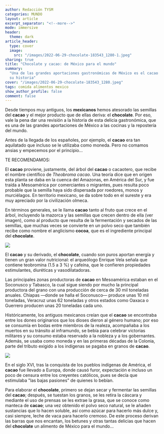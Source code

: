 ```yaml
---
author: Redacción TYSM
categories: MUNDO
layout: article
excerpt_separator: "<!--more-->"
mode: immersive
header:
  theme: dark
article_header:
  type: cover
  image:
    src: "/images/2022-06-29-chocolate-183543_1280-1.jpeg"
sharing: true
title: "Chocolate y cacao: de México para el mundo"
summary:
  "Una de las grandes aportaciones gastronómicas de México es el cacao: conoce
  su historia"
cover: "/images/2022-06-29-chocolate-183543_1280.jpeg"
tags: comida alimentos mexico
show_author_profile: false
comment: false
---
```


Desde tiempos muy antiguos, los **mexicanos** hemos atesorado las semillas del **cacao** y el mejor producto que de ellas deriva: el **chocolate**. Por eso, vale la pena dar una revisión a la historia de esta delicia gastronómica, que es una de las grandes aportaciones de México a las cocinas y la repostería del mundo.

Antes de la llegada de los españoles, por ejemplo, el **cacao** era tan aquilatado que incluso se le utilizaba como moneda. Pero no comamos ansias y empecemos por el principio…

TE RECOMENDAMOS:

El **cacao** proviene, justamente, del árbol del **cacao** o cacaotero, que recibe el nombre científico de _Theobroma cacao_. Una teoría dice que en origen esta planta se daba en la cuenca del Amazonas, en América del Sur, y fue traída a Mesoamérica por comerciantes o migrantes, pues resulta poco probable que la semilla haya sido dispersada por roedores, monos y murciélagos. En territorio mexicano, se da sobre todo en el sureste y era muy apreciado por la civilización olmeca.

En términos generales, se le llama **cacao** tanto al fruto que crece en el árbol, incluyendo la mazorca y las semillas que crecen dentro de ella (ver imagen), como al producto que resulta de la fermentación y secados de las semillas, que muchas veces se convierte en un polvo seco que también recibe como nombre el anglicismo **cocoa**, que es el ingrediente principal del **chocolate**.

![](https://upload.wikimedia.org/wikipedia/commons/thumb/0/01/Cacao-pod-k4636-14.jpg/1024px-Cacao-pod-k4636-14.jpg)

El **cacao** y su derivado, el **chocolate**, cuando son puros aportan energía y tienen un gran valor nutricional: el arqueólogo Enrique Vela señala que contiene teobromina (1.5 a 3 %) y cafeína, que le confieren propiedades estimulantes, diuréticas y vasodilatadoras.

Las principales zonas productoras de **cacao** en Mesoamérica estaban en el Soconusco y Tabasco, la cual sigue siendo por mucho la principal productora del grano con una producción de cerca de 30 mil toneladas anuales. Chiapas —donde se halla el Soconusco— produce unas 10 mil toneladas, Veracruz unas 62 toneladas y otros estados como Oaxaca o Guerrero producen unas 20 toneladas cada uno.

Históricamente, los antiguos mexicanos creían que el **cacao** se encontraba entre los dones originarios que los dioses dieron al género humano; por eso se consumía en bodas entre miembros de la realeza, acompañaba a los muertos en su tránsito al inframundo, se bebía para celebrar victorias militares y su consumo estaba reservado a la nobleza y a los gobernantes. Además, se usaba como moneda y en las primeras décadas de la Colonia, parte del tributo exigido a los indígenas se pagaba en granos de **cacao**.

![](https://upload.wikimedia.org/wikipedia/commons/thumb/5/5a/Matadecacao.jpg/682px-Matadecacao.jpg)

En el siglo XVI, tras la conquista de los pueblos indígenas de América, el **cacao** fue llevado a Europa, donde causó furor, expectación e incluso un poco de censura entre los creyentes católicos, pues se decía que estimulaba "las bajas pasiones" de quienes lo bebían.

Para elaborar el **chocolate**, primero se dejan secar y fermentar las semillas del **cacao**; después, se tuestan los granos, se les retira la cáscara y mediante el uso de prensas se les extrae la grasa, que se conoce como manteca de **cacao**; una vez obtenido el polvo seco natural, se le añaden sustancias que lo hacen soluble, así como azúcar para hacerlo más dulce y, casi siempre, leche de vaca para hacerlo cremoso. De este proceso derivan las barras que nos encantan, los betunes y otras tantas delicias que hacen del **chocolate** un alimento de México para el mundo…
